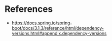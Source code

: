 # References

- https://docs.spring.io/spring-boot/docs/3.1.3/reference/html/dependency-versions.html#appendix.dependency-versions